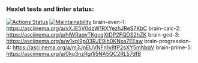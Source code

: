 ### Hexlet tests and linter status:

[![Actions Status](https://github.com/user15213/frontend-project-44/actions/workflows/hexlet-check.yml/badge.svg)](https://github.com/user15213/frontend-project-44/actions)
[![Maintainability](https://api.codeclimate.com/v1/badges/ac998b71455b5f629ef2/maintainability)](https://codeclimate.com/github/user15213/frontend-project-44/maintainability)
brain-even-1: https://asciinema.org/a/xXJE5V0dzW1RXYezhJReS7KbC
brain-calc-2: https://asciinema.org/a/hiWRaqvTKgcgXtDP2FQDS2hZK
brain-gcd-3: https://asciinema.org/a/w1xpl9p03RJE9Ih0KNsa7EEaw
brain-progression-4: https://asciinema.org/a/m3JnEUVNFn1y8fP2sXY5mNxqV
brain-prime-5: https://asciinema.org/a/0kq3nzRgi1i5NA5QC2RL57dfB
